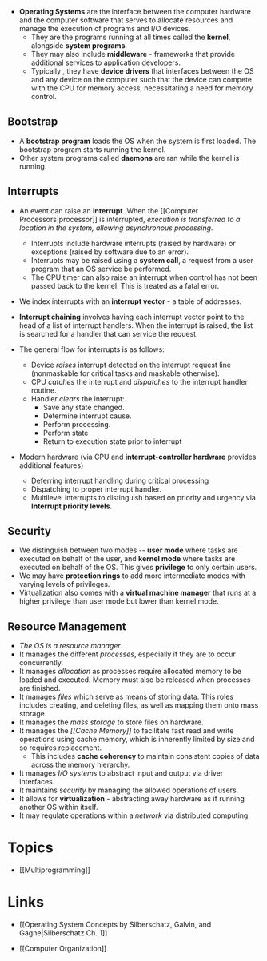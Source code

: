 * **Operating Systems** are the interface between the computer hardware and the computer software that serves to allocate resources and manage the execution of programs and I/O devices.
	* They are the programs running at all times called the **kernel**, alongside **system programs**. 
	* They may also include **middleware**  - frameworks that provide additional services to application developers.
	* Typically , they have **device drivers** that interfaces between the OS and any device on the computer such that the device can compete with the CPU for memory access, necessitating a need for memory control.
## Bootstrap
* A **bootstrap program** loads the OS when the system is first loaded.  The bootstrap program starts running the kernel. 
* Other system programs called **daemons** are ran while the kernel is running. 
## Interrupts
* An event can raise an **interrupt**. When the [[Computer Processors|processor]] is interrupted, *execution is transferred to a location in the system, allowing asynchronous processing*. 
	* Interrupts include hardware interrupts (raised by hardware) or exceptions (raised by software due to an error).
	* Interrupts may be raised using a **system call**, a request from a user program that an OS service be performed. 
	* The CPU timer can also raise an interrupt when control has not been passed back to the kernel. This is treated as a fatal error.

* We index interrupts with an **interrupt vector** - a table of addresses.
* **Interrupt chaining** involves having each interrupt vector point to the head of a list of interrupt handlers. When the interrupt is raised, the list is searched for a handler that can service the request. 
* The general flow for interrupts is as follows:
	* Device *raises* interrupt detected on the interrupt request line (nonmaskable for critical tasks and maskable otherwise).
	* CPU *catches* the interrupt and *dispatches* to the interrupt handler routine.
	* Handler *clears* the interrupt:
		* Save any state changed.
		* Determine interrupt cause.
		* Perform processing.
		* Perform state 
		* Return to execution state prior to interrupt
* Modern hardware (via CPU and **interrupt-controller hardware** provides additional features)
	* Deferring interrupt handling during critical processing
	* Dispatching to proper interrupt handler.
	* Multilevel interrupts to distinguish based on priority and urgency via **Interrupt priority levels**.
## Security
* We distinguish between two modes -- **user mode** where tasks are executed on behalf of the user, and **kernel mode** where tasks are executed on behalf of the OS. This gives **privilege** to only certain users. 
* We may have **protection rings** to add more intermediate modes with varying levels of privileges. 
* Virtualization also comes with a **virtual machine manager** that runs at a higher privilege than user mode but lower than kernel mode.
## Resource Management
* *The OS is a resource manager*.
* It manages the different *processes*, especially if they are to occur concurrently.
* It manages *allocation* as processes require allocated memory to be loaded and executed. Memory must also be released when processes are finished.
* It manages *files* which serve as means of storing data. This roles includes creating, and deleting files, as well as mapping them onto mass storage.
* It manages the *mass storage* to store files on hardware.
* It manages the *[[Cache Memory]]* to facilitate fast read and write operations using cache memory, which is inherently limited by size and so requires replacement. 
	* This includes **cache coherency** to maintain consistent copies of data across the memory hierarchy.
* It manages *I/O systems* to abstract input and output via driver interfaces.
* It maintains *security* by managing the allowed operations of users.
* It allows for **virtualization** - abstracting away hardware as if running another OS within itself.
* It may regulate operations within a *network* via distributed computing.
# Topics
* [[Multiprogramming]]

# Links
* [[Operating System Concepts by Silberschatz, Galvin, and Gagne|Silberschatz Ch. 1]]

* [[Computer Organization]]